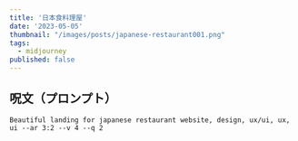 ```yaml
---
title: '日本食料理屋'
date: '2023-05-05'
thumbnail: "/images/posts/japanese-restaurant001.png"
tags:
  - midjourney
published: false
---
```


## 呪文（プロンプト）
```
Beautiful landing for japanese restaurant website, design, ux/ui, ux, ui --ar 3:2 --v 4 --q 2
```